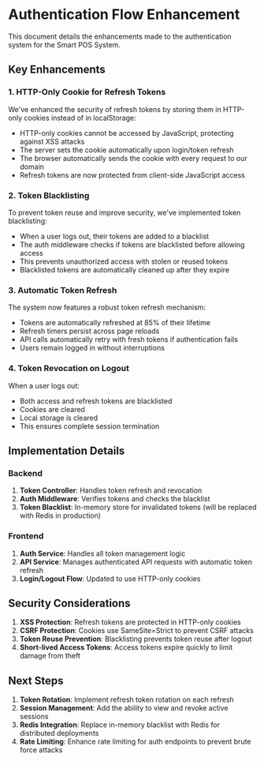 # Authentication Flow Enhancement

This document details the enhancements made to the authentication system for the Smart POS System.

## Key Enhancements

### 1. HTTP-Only Cookie for Refresh Tokens

We've enhanced the security of refresh tokens by storing them in HTTP-only cookies instead of in localStorage:

- HTTP-only cookies cannot be accessed by JavaScript, protecting against XSS attacks
- The server sets the cookie automatically upon login/token refresh
- The browser automatically sends the cookie with every request to our domain
- Refresh tokens are now protected from client-side JavaScript access

### 2. Token Blacklisting

To prevent token reuse and improve security, we've implemented token blacklisting:

- When a user logs out, their tokens are added to a blacklist
- The auth middleware checks if tokens are blacklisted before allowing access
- This prevents unauthorized access with stolen or reused tokens
- Blacklisted tokens are automatically cleaned up after they expire

### 3. Automatic Token Refresh

The system now features a robust token refresh mechanism:

- Tokens are automatically refreshed at 85% of their lifetime
- Refresh timers persist across page reloads
- API calls automatically retry with fresh tokens if authentication fails
- Users remain logged in without interruptions

### 4. Token Revocation on Logout

When a user logs out:

- Both access and refresh tokens are blacklisted
- Cookies are cleared
- Local storage is cleared
- This ensures complete session termination

## Implementation Details

### Backend

1. **Token Controller**: Handles token refresh and revocation
2. **Auth Middleware**: Verifies tokens and checks the blacklist
3. **Token Blacklist**: In-memory store for invalidated tokens (will be replaced with Redis in production)

### Frontend

1. **Auth Service**: Handles all token management logic
2. **API Service**: Manages authenticated API requests with automatic token refresh
3. **Login/Logout Flow**: Updated to use HTTP-only cookies

## Security Considerations

1. **XSS Protection**: Refresh tokens are protected in HTTP-only cookies
2. **CSRF Protection**: Cookies use SameSite=Strict to prevent CSRF attacks
3. **Token Reuse Prevention**: Blacklisting prevents token reuse after logout
4. **Short-lived Access Tokens**: Access tokens expire quickly to limit damage from theft

## Next Steps

1. **Token Rotation**: Implement refresh token rotation on each refresh
2. **Session Management**: Add the ability to view and revoke active sessions
3. **Redis Integration**: Replace in-memory blacklist with Redis for distributed deployments
4. **Rate Limiting**: Enhance rate limiting for auth endpoints to prevent brute force attacks
